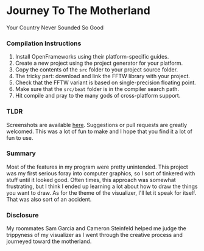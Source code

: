 Journey To The Motherland
=========================
Your Country Never Sounded So Good

### Compilation Instructions
1. Install OpenFrameworks using their platform-specific guides.
2. Create a new project using the project generator for your platform.
3. Copy the contents of the `src` folder to your project source folder.
4. The tricky part: download and link the FFTW library with your project.
5. Check that the FFTW variant is based on single-precision floating point.
6. Make sure that the `src/beat` folder is in the compiler search path.
7. Hit compile and pray to the many gods of cross-platform support.

### TLDR
Screenshots are available [here](http://imgur.com/a/nrEah). Suggestions
or pull requests are greatly welcomed. This was a lot of fun to make
and I hope that you find it a lot of fun to use.

### Summary
Most of the features in my program were pretty unintended. This project
was my first serious foray into computer graphics, so I sort of tinkered
with stuff until it looked good. Often times, this approach was somewhat
frustrating, but I think I ended up learning a lot about how to draw the
things you want to draw. As for the theme of the visualizer, I'll let it
speak for itself. That was also sort of an accident.

### Disclosure
My roommates Sam Garcia and Cameron Steinfeld helped me judge the
trippyness of my visualizer as I went through the creative process
and journeyed toward the motherland.
